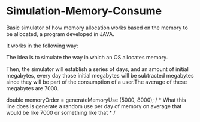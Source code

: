 # Simulation-Memory-Consume
Basic simulator of how memory allocation works based on the memory to be allocated, a program developed in JAVA.

It works in the following way:

The idea is to simulate the way in which an OS allocates memory.

Then, the simulator will establish a series of days, and an amount of initial megabytes, every day those initial megabytes will be subtracted megabytes since they will be part of the consumption of a user.The average of these megabytes are 7000.

double memoryOrder = generateMemoryUse (5000, 8000); / * What this line does is generate a random use per day of memory on average that would be like 7000 or something like that * /
